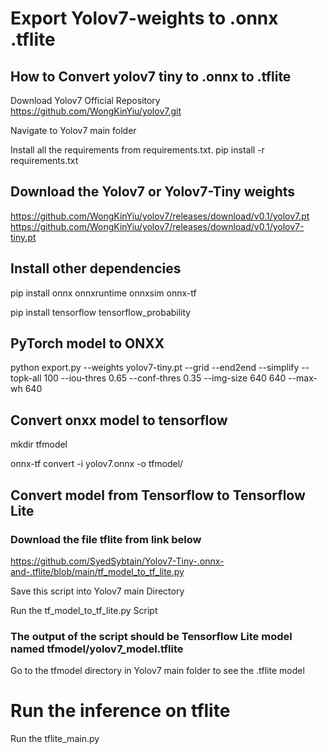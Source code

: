 # Export Yolov7-weights to .onnx .tflite

## How to Convert yolov7 tiny to .onnx to .tflite

Download Yolov7 Official Repository
https://github.com/WongKinYiu/yolov7.git

Navigate to Yolov7 main folder

Install all the requirements from requirements.txt.
pip install -r requirements.txt
## Download the Yolov7 or Yolov7-Tiny weights
https://github.com/WongKinYiu/yolov7/releases/download/v0.1/yolov7.pt
https://github.com/WongKinYiu/yolov7/releases/download/v0.1/yolov7-tiny.pt

## Install other dependencies

pip install onnx onnxruntime onnxsim onnx-tf 

pip install tensorflow tensorflow_probability

## PyTorch model to ONXX
python export.py --weights yolov7-tiny.pt --grid --end2end --simplify --topk-all 100 --iou-thres 0.65 --conf-thres 0.35 --img-size 640 640 --max-wh 640

## Convert onxx model to tensorflow
mkdir tfmodel

onnx-tf convert -i yolov7.onnx -o tfmodel/

## Convert model from Tensorflow to Tensorflow Lite
### Download the file tflite from link below
https://github.com/SyedSybtain/Yolov7-Tiny-.onnx-and-.tflite/blob/main/tf_model_to_tf_lite.py

Save this script into Yolov7 main Directory

Run the tf_model_to_tf_lite.py Script

### The output of the script should be Tensorflow Lite model named tfmodel/yolov7_model.tflite

Go to the tfmodel directory in Yolov7 main folder to see the .tflite model

# Run the inference on tflite
Run the tflite_main.py

